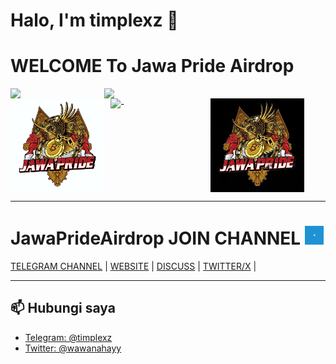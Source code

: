 # Halo, I'm timplexz 👋



# WELCOME To Jawa Pride Airdrop

<div style="display: flex;">
  <img src="https://github.com/Wawanahayy/JawaPrideAirdrop/raw/main/2in1.gif" width="150" />
  <img src="https://github.com/Wawanahayy/JawaPrideAirdrop/raw/main/2in1.gif" width="150" />
</div>


<div style="display: flex; gap: 10px;">
  <img src="https://github.com/Wawanahayy/Autonomys-Network-/blob/main/photo.jpg" alt="-" width="150" height="150">
  <img src="https://github.com/Wawanahayy/Autonomys-Network-/blob/main/2in1.gif" alt="-" width="150" height="150">
  <img src="https://github.com/Wawanahayy/Autonomys-Network-/blob/main/photo1.jpg" alt="-" width="150" height="150">
</div>

- - - - - - - - -

# JawaPrideAirdrop JOIN CHANNEL <img src="https://github.com/Wawanahayy/Autonomys-Network-/blob/main/telegram.gif" alt="JOIN MY CHANNEL" width="30" height="30">


[TELEGRAM CHANNEL](https://t.me/AirdropJP_JawaPride) | [WEBSITE](https://linktr.ee/Jawa_Pride_ID) | [DISCUSS](https://t.me/AirdropJPdiskusi) | [TWITTER/X](https://x.com/JAWAPRIDE_ID) | 
- - - - - - - - -

## 📫 Hubungi saya
- [Telegram: @timplexz](t.me:/timplexz)
- [Twitter: @wawanahayy](https://twitter.com/wawanahayy)


